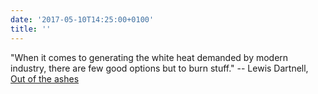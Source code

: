 ```yaml
---
date: '2017-05-10T14:25:00+0100'
title: ''
---
```

"When it comes to generating the white heat demanded by modern industry, there are few good options but to burn stuff." -- Lewis Dartnell, [Out of the ashes](https://aeon.co/essays/could-we-reboot-a-modern-civilisation-without-fossil-fuels)
